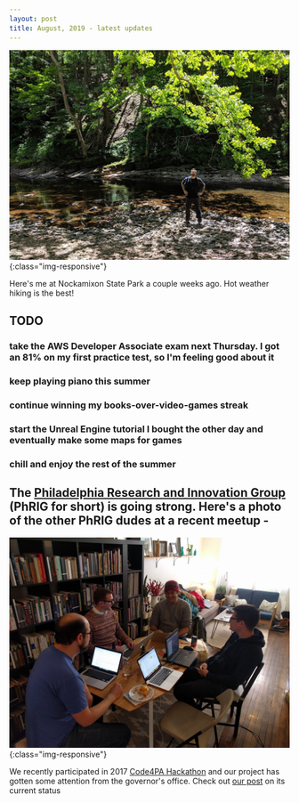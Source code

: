 ```yaml
---
layout: post
title: August, 2019 - latest updates
---
```


![Hot weather hiking in Nockamixon](../img/2019-08-04-august-update/sandro-nockamixon.jpg "Hot weather hiking in Nockamixon"){:class="img-responsive"}

Here's me at Nockamixon State Park a couple weeks ago. Hot weather hiking is the best!

## TODO

### take the AWS Developer Associate exam next Thursday. I got an 81% on my first practice test, so I'm feeling good about it

### keep playing piano this summer

### continue winning my books-over-video-games streak

### start the Unreal Engine tutorial I bought the other day and eventually make some maps for games

### chill and enjoy the rest of the summer</li>

## The [Philadelphia Research and Innovation Group](https://phrig.github.io/") (PhRIG for short) is going strong. Here's a photo of the other PhRIG dudes at a recent meetup -

![JavaScript Jawn II](../img/2019-08-04-august-update/phrig-jj2.jpg "JavaScript Jawn II"){:class="img-responsive"}

We recently participated in 2017 [Code4PA Hackathon](https://technical.ly/philly/2017/11/03/final-projects-code4pa-hackathon/) and our project has gotten some attention from the governor's office. Check out [our post](https://phrig.github.io/2018-01-28-cashflow-pa-summary/) on its current status
